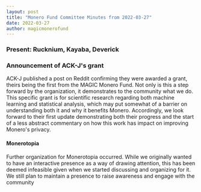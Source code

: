 ```yaml
---
layout: post
title: "Monero Fund Committee Minutes from 2022-03-27"
date: 2022-03-27
author: magicmonerofund
---
```


### Present: Rucknium, Kayaba, Deverick

### Announcement of ACK-J's grant

ACK-J published a post on Reddit confirming they were awarded a grant, theirs being the first from the MAGIC Monero Fund. Not only is this a step forward by the organization, it demonstrates to the community what we do. This specific grant is for scientific research regarding both machine learning and statistical analysis, which may put somewhat of a barrier on understanding both it and why it benefits Monero. Accordingly, we look forward to their first update demonstrating both their progress and the start of a less abstract commentary on how this work has impact on improving Monero's privacy.

#### Monerotopia

Further organization for Monerotopia occurred. While we originally wanted to have an interactive presence as a way of drawing attention, this has been deemed infeasible given when we started discussing and organizing for it. We still plan to maintain a presence to raise awareness and engage with the community
